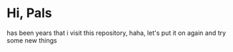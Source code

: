 # Hi, Pals

has been years that i visit this repository, haha, let's put it on again and try some new things
